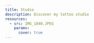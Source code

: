 ```yaml
---
title: Studio
description: Discover my tattoo studio
resources:
  - src: IMG_1840.JPEG
    params:
      cover: true
---
```

